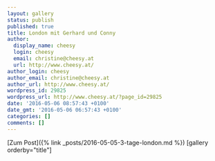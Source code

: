 ```yaml
---
layout: gallery
status: publish
published: true
title: London mit Gerhard und Conny
author:
  display_name: cheesy
  login: cheesy
  email: christine@cheesy.at
  url: http://www.cheesy.at/
author_login: cheesy
author_email: christine@cheesy.at
author_url: http://www.cheesy.at/
wordpress_id: 29825
wordpress_url: http://www.cheesy.at/?page_id=29825
date: '2016-05-06 08:57:43 +0100'
date_gmt: '2016-05-06 06:57:43 +0100'
categories: []
comments: []
---
```


[Zum Post]({% link _posts/2016-05-05-3-tage-london.md %})
[gallery orderby="title"]
